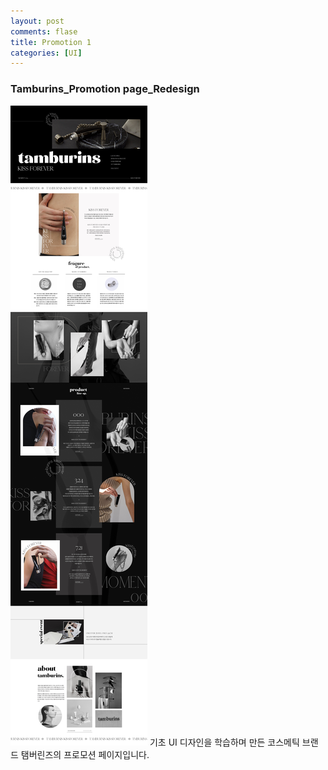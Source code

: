 ```yaml
---
layout: post
comments: flase
title: Promotion 1
categories: [UI]
---
```


### Tamburins_Promotion page_Redesign

![](/_img/01.jpg)
기초 UI 디자인을 학습하며 만든 코스메틱 브랜드 탬버린즈의 프로모션 페이지입니다.
